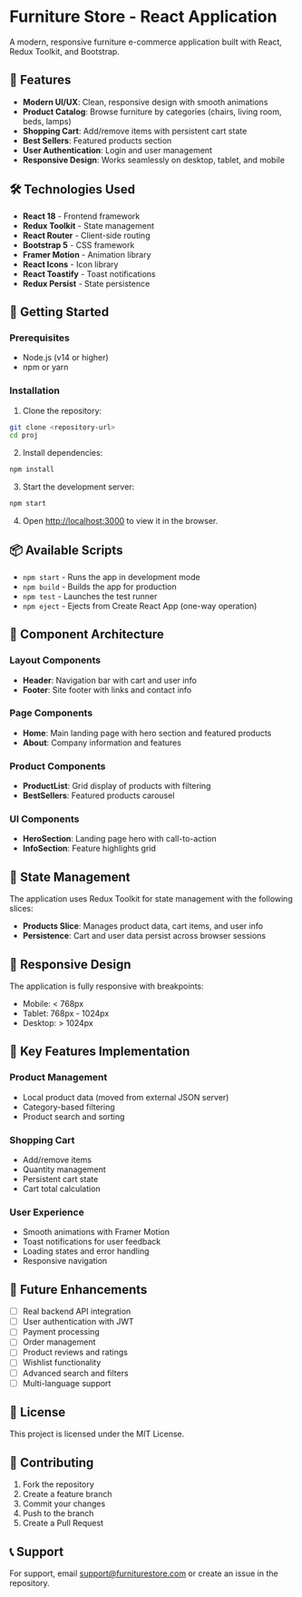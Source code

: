# Furniture Store - React Application

A modern, responsive furniture e-commerce application built with React, Redux Toolkit, and Bootstrap.

## 🚀 Features

- **Modern UI/UX**: Clean, responsive design with smooth animations
- **Product Catalog**: Browse furniture by categories (chairs, living room, beds, lamps)
- **Shopping Cart**: Add/remove items with persistent cart state
- **Best Sellers**: Featured products section
- **User Authentication**: Login and user management
- **Responsive Design**: Works seamlessly on desktop, tablet, and mobile

## 🛠️ Technologies Used

- **React 18** - Frontend framework
- **Redux Toolkit** - State management
- **React Router** - Client-side routing
- **Bootstrap 5** - CSS framework
- **Framer Motion** - Animation library
- **React Icons** - Icon library
- **React Toastify** - Toast notifications
- **Redux Persist** - State persistence

## 🚀 Getting Started

### Prerequisites

- Node.js (v14 or higher)
- npm or yarn

### Installation

1. Clone the repository:

```bash
git clone <repository-url>
cd proj
```

2. Install dependencies:

```bash
npm install
```

3. Start the development server:

```bash
npm start
```

4. Open [http://localhost:3000](http://localhost:3000) to view it in the browser.

## 📦 Available Scripts

- `npm start` - Runs the app in development mode
- `npm build` - Builds the app for production
- `npm test` - Launches the test runner
- `npm eject` - Ejects from Create React App (one-way operation)

## 🎨 Component Architecture

### Layout Components

- **Header**: Navigation bar with cart and user info
- **Footer**: Site footer with links and contact info

### Page Components

- **Home**: Main landing page with hero section and featured products
- **About**: Company information and features

### Product Components

- **ProductList**: Grid display of products with filtering
- **BestSellers**: Featured products carousel

### UI Components

- **HeroSection**: Landing page hero with call-to-action
- **InfoSection**: Feature highlights grid

## 🔧 State Management

The application uses Redux Toolkit for state management with the following slices:

- **Products Slice**: Manages product data, cart items, and user info
- **Persistence**: Cart and user data persist across browser sessions

## 📱 Responsive Design

The application is fully responsive with breakpoints:

- Mobile: < 768px
- Tablet: 768px - 1024px
- Desktop: > 1024px

## 🎯 Key Features Implementation

### Product Management

- Local product data (moved from external JSON server)
- Category-based filtering
- Product search and sorting

### Shopping Cart

- Add/remove items
- Quantity management
- Persistent cart state
- Cart total calculation

### User Experience

- Smooth animations with Framer Motion
- Toast notifications for user feedback
- Loading states and error handling
- Responsive navigation

## 🔮 Future Enhancements

- [ ] Real backend API integration
- [ ] User authentication with JWT
- [ ] Payment processing
- [ ] Order management
- [ ] Product reviews and ratings
- [ ] Wishlist functionality
- [ ] Advanced search and filters
- [ ] Multi-language support

## 📄 License

This project is licensed under the MIT License.

## 🤝 Contributing

1. Fork the repository
2. Create a feature branch
3. Commit your changes
4. Push to the branch
5. Create a Pull Request

## 📞 Support

For support, email support@furniturestore.com or create an issue in the repository.
